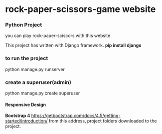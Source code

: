 # rock-paper-scissors-game website
### Python Project
you can play rock-paper-sciscors with this website

This project has written with Django framework.
**pip install django**
### to run the project
python manage.py runserver
### create a superuser(admin)
python manage.py create superuser

#### Responsive Design
**Bootstrap 4**
https://getbootstrap.com/docs/4.5/getting-started/introduction/
from this address, project folders downloaded to the project.
